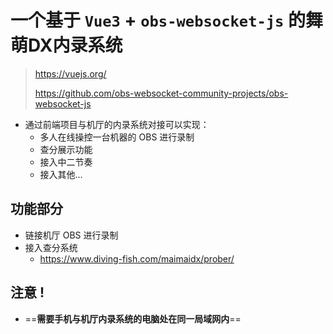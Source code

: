 # 一个基于 `Vue3` + `obs-websocket-js` 的舞萌DX内录系统

> https://vuejs.org/
>
> https://github.com/obs-websocket-community-projects/obs-websocket-js



* 通过前端项目与机厅的内录系统对接可以实现：
  * 多人在线操控一台机器的 OBS 进行录制
  * 查分展示功能
  * 接入中二节奏
  * 接入其他…



## 功能部分

* 链接机厅 OBS 进行录制
* 接入查分系统
  * https://www.diving-fish.com/maimaidx/prober/



## 注意 !

* ==**需要手机与机厅内录系统的电脑处在同一局域网内**==
